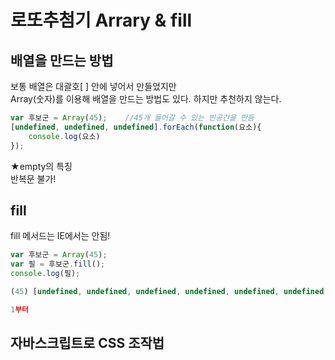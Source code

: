 # 로또추첨기 Arrary & fill

## 배열을 만드는 방법

보통 배열은 대괄호\[ \] 안에 넣어서 만들었지만  
Array\(숫자\)를 이용해 배열을 만드는 방법도 있다. 하지만 추천하지 않는다.

```javascript
var 후보군 = Array(45);    //45개 들어갈 수 있는 빈공간을 만듬
[undefined, undefined, undefined].forEach(function(요소){
    console.log(요소)
});
```

★empty의 특징  
반복문 불가!

## fill

fill 메서드는 IE에서는 안됨!

```javascript
var 후보군 = Array(45); 
var 필 = 후보군.fill();
console.log(필);

(45) [undefined, undefined, undefined, undefined, undefined, undefined, undefined, undefined, undefined, undefined, undefined, undefined, undefined, undefined, undefined, undefined, undefined, undefined, undefined, undefined, undefined, undefined, undefined, undefined, undefined, undefined, undefined, undefined, undefined, undefined, undefined, undefined, undefined, undefined, undefined, undefined, undefined, undefined, undefined, undefined, undefined, undefined, undefined, undefined, undefined]

1부터 
```

## 자바스크립트로 CSS 조작법

